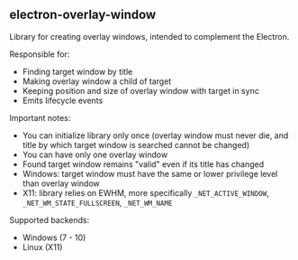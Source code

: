 ## electron-overlay-window

Library for creating overlay windows, intended to complement the Electron.

Responsible for:
  - Finding target window by title
  - Making overlay window a child of target
  - Keeping position and size of overlay window with target in sync
  - Emits lifecycle events

Important notes:
  - You can initialize library only once (overlay window must never die, and title by which target window is searched cannot be changed)
  - You can have only one overlay window
  - Found target window remains "valid" even if its title has changed
  - Windows: target window must have the same or lower privilege level than overlay window
  - X11: library relies on EWHM, more specifically `_NET_ACTIVE_WINDOW`, `_NET_WM_STATE_FULLSCREEN`, `_NET_WM_NAME`

Supported backends:
  - Windows (7 - 10)
  - Linux (X11)
